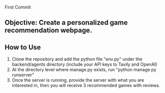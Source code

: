 First Commit

<h2>Objective: Create a personalized game recommendation webpage.</h2>
<h2>How to Use</h2>

1) Clone the repository and add the python file "env.py" under the backend/agents directory (include your API keys to Tavily and OpenAI)
2) At the directory level where manage.py exists, run "python manage.py runserver" 
3) Once the server is running, provide the server with what you are interested in, then you will receive 3 recommended games with reviews.
